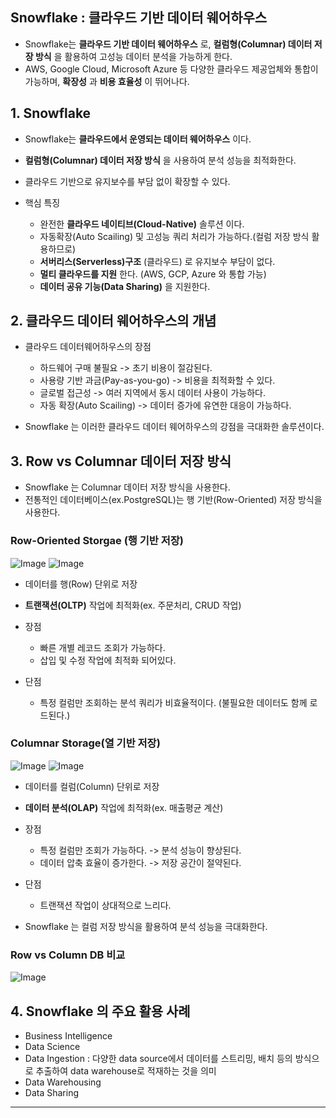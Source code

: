 ## Snowflake : 클라우드 기반 데이터 웨어하우스
- Snowflake는 **클라우드 기반 데이터 웨어하우스** 로, **컬럼형(Columnar) 데이터 저장 방식** 을 활용하여 고성능 데이터 분석을 가능하게 한다.
- AWS, Google Cloud, Microsoft Azure 등 다양한 클라우드 제공업체와 통합이 가능하며, **확장성** 과 **비용 효율성** 이 뛰어나다.

## 1. Snowflake
- Snowflake는 **클라우드에서 운영되는 데이터 웨어하우스** 이다.
- **컬럼형(Columnar) 데이터 저장 방식** 을 사용하여 분석 성능을 최적화한다.
- 클라우드 기반으로 유지보수를 부담 없이 확장할 수 있다.

- 핵심 특징
    - 완전한 **클라우드 네이티브(Cloud-Native)** 솔루션 이다.
    - 자동확장(Auto Scailing) 및 고성능 쿼리 처리가 가능하다.(컬럼 저장 방식 활용하므로)
    - **서버리스(Serverless)구조** (클라우드) 로 유지보수 부담이 없다.
    - **멀티 클라우드를 지원** 한다. (AWS, GCP, Azure 와 통합 가능)
    - **데이터 공유 기능(Data Sharing)** 을 지원한다.
    
## 2. 클라우드 데이터 웨어하우스의 개념 

- 클라우드 데이터웨어하우스의 장점
    - 하드웨어 구매 불필요 -> 초기 비용이 절감된다.
    - 사용량 기반 과금(Pay-as-you-go) -> 비용을 최적화할 수 있다.
    - 글로벌 접근성 -> 여러 지역에서 동시 데이터 사용이 가능하다.
    - 자동 확장(Auto Scailing) -> 데이터 증가에 유연한 대응이 가능하다.

- Snowflake 는 이러한 클라우드 데이터 웨어하우스의 강점을 극대화한 솔루션이다.

## 3. Row vs Columnar 데이터 저장 방식

- Snowflake 는 Columnar 데이터 저장 방식을 사용한다.
- 전통적인 데이터베이스(ex.PostgreSQL)는 행 기반(Row-Oriented) 저장 방식을 사용한다.

### Row-Oriented Storgae (행 기반 저장)
![Image](https://github.com/user-attachments/assets/ea9dd5ec-7afa-4050-a662-5635ba82967a)
![Image](https://github.com/user-attachments/assets/8b70564a-f0d3-429a-b96d-8739f6b518a9)

- 데이터를 행(Row) 단위로 저장
- **트랜잭션(OLTP)** 작업에 최적화(ex. 주문처리, CRUD 작업)
  
- 장점
    - 빠른 개별 레코드 조회가 가능하다.
    - 삽입 및 수정 작업에 최적화 되어있다.
- 단점
    - 특정 컬럼만 조회하는 분석 쿼리가 비효율적이다. (불필요한 데이터도 함께 로드된다.)

### Columnar Storage(열 기반 저장)
![Image](https://github.com/user-attachments/assets/ea9dd5ec-7afa-4050-a662-5635ba82967a)
![Image](https://github.com/user-attachments/assets/8e0b1810-ab27-4f39-bef3-6854679fa668)

- 데이터를 컬럼(Column) 단위로 저장
- **데이터 분석(OLAP)** 작업에 최적화(ex. 매출평균 계산)
  
- 장점
    - 특정 컬럼만 조회가 가능하다. -> 분석 성능이 향상된다.
    - 데이터 압축 효율이 증가한다. -> 저장 공간이 절약된다.
- 단점
    - 트랜잭션 작업이 상대적으로 느리다.

- Snowflake 는 컬럼 저장 방식을 활용하여 분석 성능을 극대화한다.

### Row vs Column DB 비교
![Image](https://github.com/user-attachments/assets/3faa47e2-3741-4426-b3b1-0cf4a26c3266)

## 4. Snowflake 의 주요 활용 사례
- Business Intelligence
- Data Science 
- Data Ingestion : 다양한 data source에서 데이터를 스트리밍, 배치 등의 방식으로 추출하여 data warehouse로 적재하는 것을 의미
- Data Warehousing
- Data Sharing

<hr>

## 












